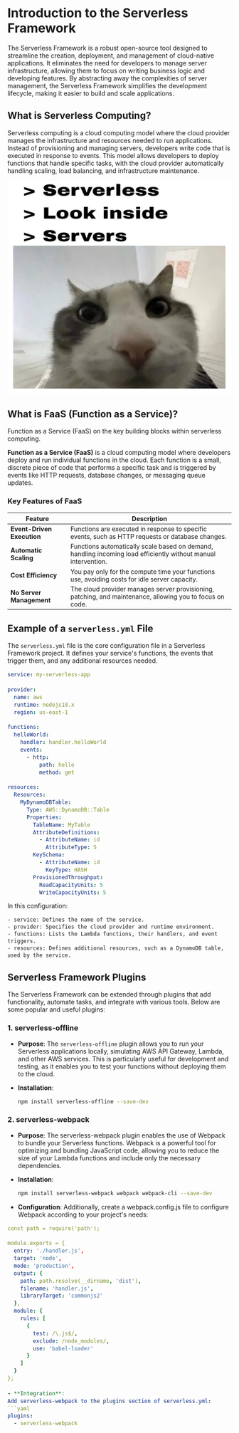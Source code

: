 # Introduction to the Serverless Framework

The Serverless Framework is a robust open-source tool designed to streamline the creation, deployment, and management of cloud-native applications. It eliminates the need for developers to manage server infrastructure, allowing them to focus on writing business logic and developing features. By abstracting away the complexities of server management, the Serverless Framework simplifies the development lifecycle, making it easier to build and scale applications.

## What is Serverless Computing?

Serverless computing is a cloud computing model where the cloud provider manages the infrastructure and resources needed to run applications. Instead of provisioning and managing servers, developers write code that is executed in response to events. This model allows developers to deploy functions that handle specific tasks, with the cloud provider automatically handling scaling, load balancing, and infrastructure maintenance.

![alt text](https://github.com/zicco99/Serverless-Framework-Bootcamp-Proj/blob/main/theory/res/inside.png?raw=true)

## What is FaaS (Function as a Service)?

Function as a Service (FaaS) on the key building blocks within serverless computing. 

**Function as a Service (FaaS)** is a cloud computing model where developers deploy and run individual functions in the cloud. Each function is a small, discrete piece of code that performs a specific task and is triggered by events like HTTP requests, database changes, or messaging queue updates.

### Key Features of FaaS

| Feature                  | Description                                                                                                    |
|--------------------------|----------------------------------------------------------------------------------------------------------------|
| **Event-Driven Execution** | Functions are executed in response to specific events, such as HTTP requests or database changes.           |
| **Automatic Scaling**      | Functions automatically scale based on demand, handling incoming load efficiently without manual intervention. |
| **Cost Efficiency**        | You pay only for the compute time your functions use, avoiding costs for idle server capacity.                |
| **No Server Management**   | The cloud provider manages server provisioning, patching, and maintenance, allowing you to focus on code.      |

## Example of a `serverless.yml` File

The `serverless.yml` file is the core configuration file in a Serverless Framework project. It defines your service's functions, the events that trigger them, and any additional resources needed.

```yaml
service: my-serverless-app

provider:
  name: aws
  runtime: nodejs18.x
  region: us-east-1

functions:
  helloWorld:
    handler: handler.helloWorld
    events:
      - http:
          path: hello
          method: get

resources:
  Resources:
    MyDynamoDBTable:
      Type: AWS::DynamoDB::Table
      Properties:
        TableName: MyTable
        AttributeDefinitions:
          - AttributeName: id
            AttributeType: S
        KeySchema:
          - AttributeName: id
            KeyType: HASH
        ProvisionedThroughput:
          ReadCapacityUnits: 5
          WriteCapacityUnits: 5
```

In this configuration:

    - service: Defines the name of the service.
    - provider: Specifies the cloud provider and runtime environment.
    - functions: Lists the Lambda functions, their handlers, and event triggers.
    - resources: Defines additional resources, such as a DynamoDB table, used by the service.

## Serverless Framework Plugins

The Serverless Framework can be extended through plugins that add functionality, automate tasks, and integrate with various tools. Below are some popular and useful plugins:

### 1. **serverless-offline**

- **Purpose**: The `serverless-offline` plugin allows you to run your Serverless applications locally, simulating AWS API Gateway, Lambda, and other AWS services. This is particularly useful for development and testing, as it enables you to test your functions without deploying them to the cloud.
  
- **Installation**:
  ```bash
  npm install serverless-offline --save-dev
  ```

### 2. **serverless-webpack**

- **Purpose**: The serverless-webpack plugin enables the use of Webpack to bundle your Serverless functions. Webpack is a powerful tool for optimizing and bundling JavaScript code, allowing you to reduce the size of your Lambda functions and include only the necessary dependencies.
  
- **Installation**:
  ```bash
  npm install serverless-webpack webpack webpack-cli --save-dev
  ```

- **Configuration**:
Additionally, create a webpack.config.js file to configure Webpack according to your project's needs:

```yaml
const path = require('path');

module.exports = {
  entry: './handler.js',
  target: 'node',
  mode: 'production',
  output: {
    path: path.resolve(__dirname, 'dist'),
    filename: 'handler.js',
    libraryTarget: 'commonjs2'
  },
  module: {
    rules: [
      {
        test: /\.js$/,
        exclude: /node_modules/,
        use: 'babel-loader'
      }
    ]
  }
};

- **Integration**:
Add serverless-webpack to the plugins section of serverless.yml:
```yaml
plugins:
  - serverless-webpack
```






